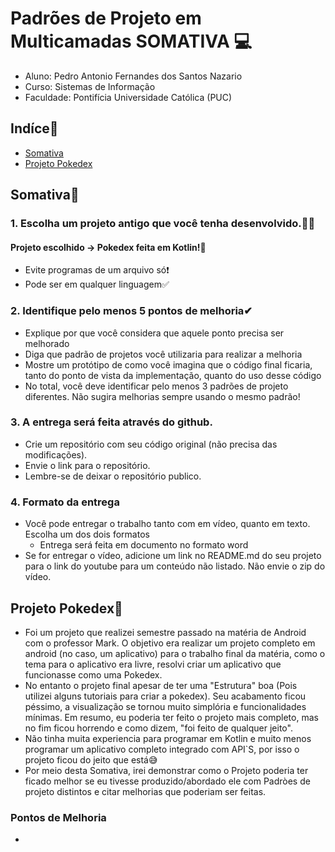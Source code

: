 # Padrões de Projeto em Multicamadas SOMATIVA 💻

- Aluno: Pedro Antonio Fernandes dos Santos Nazario
- Curso: Sistemas de Informação
- Faculdade: Pontifícia Universidade Católica (PUC)

## Indíce📖
* [Somativa](#somativa)
* [Projeto Pokedex](#projeto-pokedex)

## Somativa📰

### 1. Escolha um projeto antigo que você tenha desenvolvido.👨‍💻
 #### Projeto escolhido -> Pokedex feita em Kotlin!💠
 * Evite programas de um arquivo só❗
 * Pode ser em qualquer linguagem✅

 
### 2. Identifique pelo menos 5 pontos de melhoria✔

* Explique por que você considera que aquele ponto precisa ser melhorado
* Diga que padrão de projetos você utilizaria para realizar a melhoria
* Mostre um protótipo de como você imagina que o código final ficaria, tanto do ponto de vista da implementação, quanto do uso desse código
* No total, você deve identificar pelo menos 3 padrões de projeto diferentes. Não sugira melhorias sempre usando o mesmo padrão!

### 3. A entrega será feita através do github.

* Crie um repositório com seu código original (não precisa das modificações).
* Envie o link para o repositório.
* Lembre-se de deixar o repositório publico.

### 4. Formato da entrega

* Você pode entregar o trabalho tanto com em vídeo, quanto em texto. Escolha um dos dois formatos
  - Entrega será feita em documento no formato word
* Se for entregar o vídeo, adicione um link no README.md do seu projeto para o link do youtube para um conteúdo não listado. Não envie o zip do vídeo.

## Projeto Pokedex👾
* Foi um projeto que realizei semestre passado na matéria de Android com o professor Mark. O objetivo era realizar um projeto completo em android (no caso, um aplicativo) para o trabalho final da matéria, como o tema para o aplicativo era livre, resolvi criar um aplicativo que funcionasse como uma Pokedex.
* No entanto o projeto final apesar de ter uma "Estrutura" boa (Pois utilizei alguns tutoriais para criar a pokedex). Seu acabamento ficou péssimo, a visualização se tornou muito simplória e funcionalidades mínimas. Em resumo, eu poderia ter feito o projeto mais completo, mas no fim ficou horrendo e como dizem, "foi feito de qualquer jeito".
* Não tinha muita experiencia para programar em Kotlin e muito menos programar um aplicativo completo integrado com API`S, por isso o projeto ficou do jeito que está😅
* Por meio desta Somativa, irei demonstrar como o Projeto poderia ter ficado melhor se eu tivesse produzido/abordado ele com Padròes de projeto distintos e citar melhorias que poderiam ser feitas.
  
### Pontos de Melhoria
*

